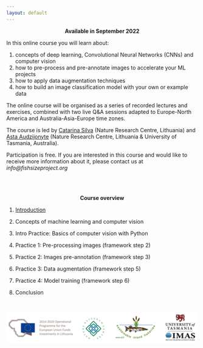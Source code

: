 ```yaml
---
layout: default
---
```



<p align=center> 
  <b>Available in September 2022</b>
</p>


In this online course you will learn about:

1. concepts of deep learning, Convolutional Neural Networks (CNNs) and computer vision
2. how to pre-process and pre-annotate images to accelerate your ML projects 
3. how to apply data augmentation techniques 
4. how to build an image classification model with your own or example data
  

The online course will be organised as a series of recorded lectures and exercises, combined with two live Q&A sessions adapted to Europe-North America and Australia-Asia-Europe time zones.

The course is led by [Catarina Silva](https://www.linkedin.com/in/catarina-ns-silva/) (Nature Research Centre, Lithuania) and [Asta Audzijonyte](https://astaaudzi.com/) (Nature Research Centre, Lithuania & University of Tasmania, Australia). 

Participation is free. If you are interested in this course and would like to receive more information about it, please contact us at _info@fishsizeproject.org_

<br/>
<br/>

<p align=center> 
  <b>Course overview</b>
</p>

1.  [Introduction](introduction.md)

2.  Concepts of machine learning and computer vision

3.  Intro Practice: Basics of computer vision with Python

4.  Practice 1: Pre-processing images (framework step 2)

5.  Practice 2: Images pre-annotation (framework step 3)

6.  Practice 3: Data augmentation (framework step 5)

7.  Practice 4: Model training (framework step 6)

8.  Conclusion

<br/>

![logos](./images/logos_all.png)

